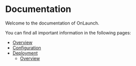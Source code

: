 # Documentation

Welcome to the documentation of OnLaunch.

You can find all important information in the following pages:

- [Overview](/)
- [Configuration](/configuration)
- [Deployment](/deployment/overview)
  - [Overview](/deployment/overview)
